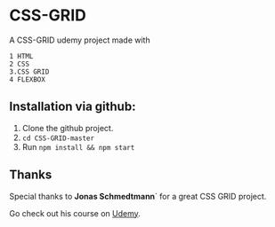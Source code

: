 # CSS-GRID

A CSS-GRID udemy project made with

```
1 HTML
2 CSS
3.CSS GRID
4 FLEXBOX

```


## Installation via github:

1. Clone the github project.
2. `cd CSS-GRID-master`
3. Run `npm install && npm start`

## Thanks

Special thanks to **Jonas Schmedtmann**` for a great  CSS GRID project.

Go check  out his course on [Udemy](https://www.udemy.com).
